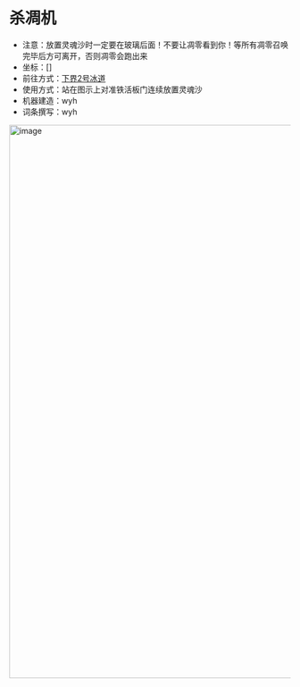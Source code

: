 # 杀凋机
- 注意：放置灵魂沙时一定要在玻璃后面！不要让凋零看到你！等所有凋零召唤完毕后方可离开，否则凋零会跑出来
- 坐标：[]
- 前往方式：[下界2号冰道](https://github.com/PKU-SESS-MCserver/MCserver-Configuration/blob/main/facilities/%E5%9C%B0%E7%8B%B1/%E4%BA%A4%E9%80%9A/%E4%B8%8B%E7%95%8C2%E5%8F%B7%E5%86%B0%E9%81%93.md)
- 使用方式：站在图示上对准铁活板门连续放置灵魂沙
- 机器建造：wyh
- 词条撰写：wyh
<img width="1920" height="991" alt="image" src="https://github.com/user-attachments/assets/12b9a0d7-0d23-4ae3-8abc-c1283e97b059" />
